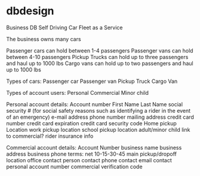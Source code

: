 # dbdesign

Business DB
Self Driving Car Fleet as a Service

The business owns many cars


Passenger cars can hold between 1-4 passengers
Passenger vans can hold between 4-10 passengers
Pickup Trucks can hold up to three passengers and haul up to 1000 lbs
Cargo vans can hold up to two passengers and haul up to 1000 lbs

Types of cars:
Passenger car
Passenger van
Pickup Truck
Cargo Van

Types of account users:
Personal
Commercial
Minor child

Personal account details:
Account number
First Name
Last Name
social security # (for social safety reasons such as identifying a rider in the event of an emergency)
e-mail address
phone number
mailing address
credit card number
credit card expiration
credit card security code
Home pickup Location
work pickup location
school pickup location
adult/minor child
link to commercial?
rider insurance info


Commercial account details:
Account Number
business name
business address
business phone
terms: net 10-15-30-45
main pickup/dropoff location
office contact person
contact phone
contact email
contact personal account number
commercial verification code



